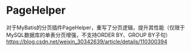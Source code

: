 # PageHelper
对于MyBatis的分页插件PageHelper，重写了分页逻辑，提升其性能（仅限于MySQL数据库的单表分页增强，不支持ORDER BY、GROUP BY子句）  
https://blog.csdn.net/weixin_30342639/article/details/110300394

